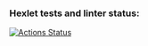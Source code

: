### Hexlet tests and linter status:
[![Actions Status](https://github.com/degeperm/qa-engineer-project-84/actions/workflows/hexlet-check.yml/badge.svg)](https://github.com/degeperm/qa-engineer-project-84/actions)